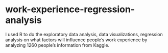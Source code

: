 # work-experience-regression-analysis
I used R to do the exploratory data analysis, data visualizations, regression analysis on what factors will influence people’s work experience by analyzing 1260 people’s information from Kaggle.
